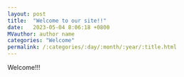 ```yaml
---
layout: post
title:  "Welcome to our site!!"
date:   2023-05-04 8:06:18 +0800
MVauthor: author name
categories: "Welcome"
permalink: /:categories/:day/:month/:year/:title.html
---
```

Welcome!!!